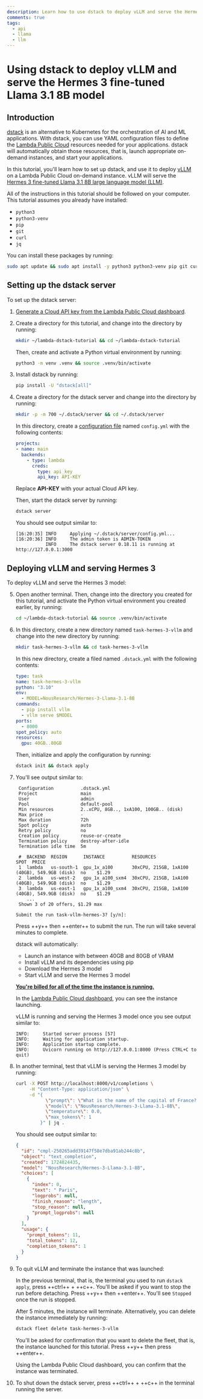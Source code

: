 ```yaml
---
description: Learn how to use dstack to deploy vLLM and serve the Hermes 3 fine-tuned Llama 3.1 8B model.
comments: true
tags:
  - api
  - llama
  - llm
---
```


# Using dstack to deploy vLLM and serve the Hermes 3 fine-tuned Llama 3.1 8B model

## Introduction

[dstack](https://dstack.ai/) is an alternative to Kubernetes for the
orchestration of AI and ML applications. With dstack, you can use YAML
configuration files to define the [Lambda Public
Cloud](https://lambdalabs.com/service/gpu-cloud) resources needed for your
applications. dstack will automatically obtain those resources, that is, launch
appropriate on-demand instances, and start your applications.

In this tutorial, you'll learn how to set up dstack, and use it to deploy
[vLLM](https://github.com/vllm-project/vllm) on a Lambda Public Cloud on-demand
instance. vLLM will serve the [Hermes 3 fine-tuned Llama 3.1 8B large language
model (LLM)](https://nousresearch.com/hermes3/).

All of the instructions in this tutorial should be followed on your computer.
This tutorial assumes you already have installed:

- `python3`
- `python3-venv`
- `pip`
- `git`
- `curl`
- `jq`

You can install these packages by running:

```bash
sudo apt update && sudo apt install -y python3 python3-venv pip git curl jq
```

## Setting up the dstack server

To set up the dstack server:

1. [Generate a Cloud API key from the Lambda Public Cloud
   dashboard](https://docs.lambdalabs.com/on-demand-cloud/dashboard#generate-and-delete-api-keys).

2. Create a directory for this tutorial, and change into the directory by
   running:

   ```bash
   mkdir ~/lambda-dstack-tutorial && cd ~/lambda-dstack-tutorial
   ```

   Then, create and activate a Python virtual environment by running:

   ```bash
   python3 -m venv .venv && source .venv/bin/activate
   ```

3. Install dstack by running:

   ```bash
   pip install -U "dstack[all]"
   ```

4. Create a directory for the dstack server and change into the directory by
   running:

   ```bash
   mkdir -p -m 700 ~/.dstack/server && cd ~/.dstack/server
   ```

   In this directory, create a [configuration
   file](https://dstack.ai/docs/reference/server/config.yml/) named `config.yml`
   with the following contents:

   ```yaml
   projects:
   - name: main
     backends:
       - type: lambda
         creds:
           type: api_key
           api_key: API-KEY
   ```

   Replace **API-KEY** with your actual Cloud API key.

   Then, start the dstack server by running:

   ```bash
   dstack server
   ```

   You should see output similar to:

   ```
   [16:20:35] INFO     Applying ~/.dstack/server/config.yml...
   [16:20:36] INFO     The admin token is ADMIN-TOKEN
              INFO     The dstack server 0.18.11 is running at http://127.0.0.1:3000
   ```

## Deploying vLLM and serving Hermes 3

To deploy vLLM and serve the Hermes 3 model:

5. Open another terminal. Then, change into the directory you created for this
   tutorial, and activate the Python virtual environment you created earlier, by
   running:

   ```bash
   cd ~/lambda-dstack-tutorial && source .venv/bin/activate
   ```

6. In this directory, create a new directory named `task-hermes-3-vllm` and
   change into the new directory by running:

   ```bash
   mkdir task-hermes-3-vllm && cd task-hermes-3-vllm
   ```

   In this new directory, create a filed named `.dstack.yml` with the following
   contents:

   ```yaml
   type: task
   name: task-hermes-3-vllm
   python: "3.10"
   env:
     - MODEL=NousResearch/Hermes-3-Llama-3.1-8B
   commands:
     - pip install vllm
     - vllm serve $MODEL
   ports:
     - 8000
   spot_policy: auto
   resources:
     gpu: 40GB..80GB
   ```

   Then, initialize and apply the configuration by running:

   ```bash
   dstack init && dstack apply
   ```

7. You'll see output similar to:

   ```
    Configuration          .dstack.yml
    Project                main
    User                   admin
    Pool                   default-pool
    Min resources          2..xCPU, 8GB.., 1xA100, 100GB.. (disk)
    Max price              -
    Max duration           72h
    Spot policy            auto
    Retry policy           no
    Creation policy        reuse-or-create
    Termination policy     destroy-after-idle
    Termination idle time  5m

    #  BACKEND  REGION      INSTANCE          RESOURCES                                     SPOT  PRICE
    1  lambda   us-south-1  gpu_1x_a100       30xCPU, 215GB, 1xA100 (40GB), 549.9GB (disk)  no    $1.29
    2  lambda   us-west-2   gpu_1x_a100_sxm4  30xCPU, 215GB, 1xA100 (40GB), 549.9GB (disk)  no    $1.29
    3  lambda   us-east-1   gpu_1x_a100_sxm4  30xCPU, 215GB, 1xA100 (40GB), 549.9GB (disk)  no    $1.29
       ...
    Shown 3 of 20 offers, $1.29 max

   Submit the run task-vllm-hermes-3? [y/n]:
   ```

   Press ++y++ then ++enter++ to submit the run. The run will take several
   minutes to complete.

   dstack will automatically:

   - Launch an instance with between 40GB and 80GB of VRAM
   - Install vLLM and its dependencies using pip
   - Download the Hermes 3 model
   - Start vLLM and serve the Hermes 3 model

   [**You're billed for all of the time the instance is
   running.**](https://docs.lambdalabs.com/on-demand-cloud/billing#how-are-on-demand-instances-billed)

   In the [Lambda Public Cloud
   dashboard](https://cloud.lambdalabs.com/instances), you can see the instance
   launching.

   vLLM is running and serving the Hermes 3 model once you see output similar
   to:

   ```
   INFO:     Started server process [57]
   INFO:     Waiting for application startup.
   INFO:     Application startup complete.
   INFO:     Uvicorn running on http://127.0.0.1:8000 (Press CTRL+C to quit)
   ```

8. In another terminal, test that vLLM is serving the Hermes 3 model by running:

   ```bash
   curl -X POST http://localhost:8000/v1/completions \
        -H "Content-Type: application/json" \
        -d "{
              \"prompt\": \"What is the name of the capital of France?\",
              \"model\": \"NousResearch/Hermes-3-Llama-3.1-8B\",
              \"temperature\": 0.0,
              \"max_tokens\": 1
            }" | jq .

   ```

   You should see output similar to:

   ```json
   {
     "id": "cmpl-250265add39147f58e7dba91ab244c8b",
     "object": "text_completion",
     "created": 1724824435,
     "model": "NousResearch/Hermes-3-Llama-3.1-8B",
     "choices": [
       {
         "index": 0,
         "text": " Paris",
         "logprobs": null,
         "finish_reason": "length",
         "stop_reason": null,
         "prompt_logprobs": null
       }
     ],
     "usage": {
       "prompt_tokens": 11,
       "total_tokens": 12,
       "completion_tokens": 1
     }
   }
   ```

9. To quit vLLM and terminate the instance that was launched:

   In the previous terminal, that is, the terminal you used to run `dstack
   apply`, press ++ctrl++ + ++c++. You'll be asked if you want to stop the run
   before detaching. Press ++y++ then ++enter++. You'll see `Stopped` once the
   run is stopped.

   After 5 minutes, the instance will terminate. Alternatively, you can delete
   the instance immediately by running:

   ```bash
   dstack fleet delete task-hermes-3-vllm
   ```

   You'll be asked for confirmation that you want to delete the fleet, that is,
   the instance launched for this tutorial. Press ++y++ then press ++enter++.

   Using the Lambda Public Cloud dashboard, you can confirm that the instance
   was terminated.

10. To shut down the dstack server, press ++ctrl++ + ++c++ in the terminal
    running the server.
